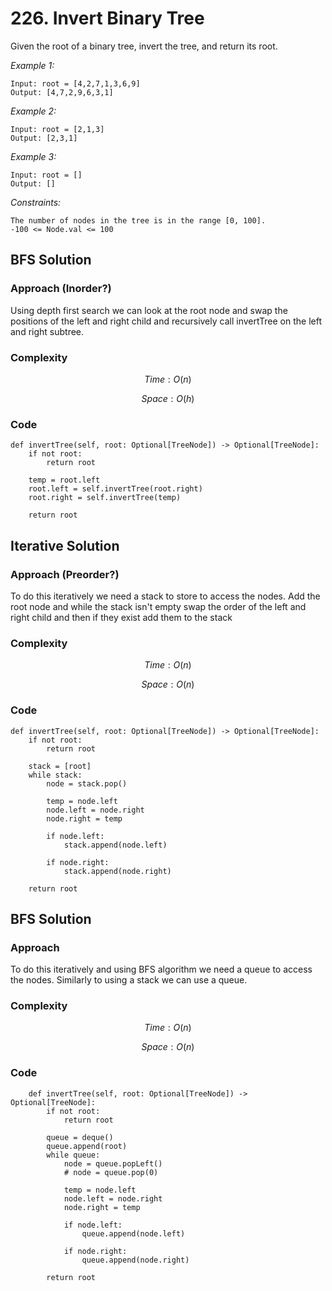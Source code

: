 # 226. Invert Binary Tree
Given the root of a binary tree, invert the tree, and return its root.

*Example 1:*

```
Input: root = [4,2,7,1,3,6,9]
Output: [4,7,2,9,6,3,1]
```

*Example 2:*

```
Input: root = [2,1,3]
Output: [2,3,1]
```

*Example 3:*

```
Input: root = []
Output: []
```

*Constraints:*

```
The number of nodes in the tree is in the range [0, 100].
-100 <= Node.val <= 100
```

## BFS Solution

### Approach (Inorder?)
Using depth first search we can look at the root node and swap the positions of the left and right child and recursively call invertTree on the left and right subtree.

### Complexity
$$Time: O(n)$$

$$Space: O(h)$$

### Code
```
def invertTree(self, root: Optional[TreeNode]) -> Optional[TreeNode]:
    if not root:
        return root

    temp = root.left
    root.left = self.invertTree(root.right)
    root.right = self.invertTree(temp)

    return root
```

## Iterative Solution

### Approach (Preorder?)
To do this iteratively we need a stack to store to access the nodes. Add the root node and while the stack isn't empty swap the order of the left and right child and then if they exist add them to the stack

### Complexity
$$Time: O(n)$$

$$Space: O(n)$$

### Code
```
def invertTree(self, root: Optional[TreeNode]) -> Optional[TreeNode]:
    if not root:
        return root

    stack = [root]
    while stack:
        node = stack.pop()
        
        temp = node.left
        node.left = node.right
        node.right = temp

        if node.left:
            stack.append(node.left)
        
        if node.right:
            stack.append(node.right)    

    return root     
```

## BFS Solution

### Approach
To do this iteratively and using BFS algorithm we need a queue to access the nodes. Similarly to using a stack we can use a queue.

### Complexity
$$Time: O(n)$$

$$Space: O(n)$$

### Code
```
    def invertTree(self, root: Optional[TreeNode]) -> Optional[TreeNode]:
        if not root:
            return root

        queue = deque()
        queue.append(root)
        while queue:
            node = queue.popLeft()
            # node = queue.pop(0)

            temp = node.left
            node.left = node.right
            node.right = temp

            if node.left:
                queue.append(node.left)

            if node.right:
                queue.append(node.right)

        return root        
```